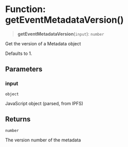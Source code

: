 # Function: getEventMetadataVersion()

> **getEventMetadataVersion**(`input`): `number`

Get the version of a Metadata object

Defaults to 1.

## Parameters

### input

`object`

JavaScript object (parsed, from IPFS)

## Returns

`number`

The version number of the metadata
